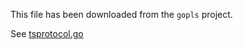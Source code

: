 This file has been downloaded from the `gopls` project.

See [tsprotocol.go](https://github.com/golang/tools/blob/master/internal/lsp/protocol/tsprotocol.go)
